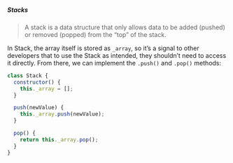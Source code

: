 ##### Stacks

> A stack is a data structure that only allows data to be added (pushed) or removed (popped) from the “top” of the stack.

In Stack, the array itself is stored as `_array`, so it’s a signal to other developers that to use the Stack as intended, they shouldn’t need to access it directly. From there, we can implement the `.push()` and `.pop()` methods:

```js
class Stack {
  constructor() {
    this._array = [];
  }

  push(newValue) {
    this._array.push(newValue);
  }

  pop() {
    return this._array.pop();
  }
}
```
